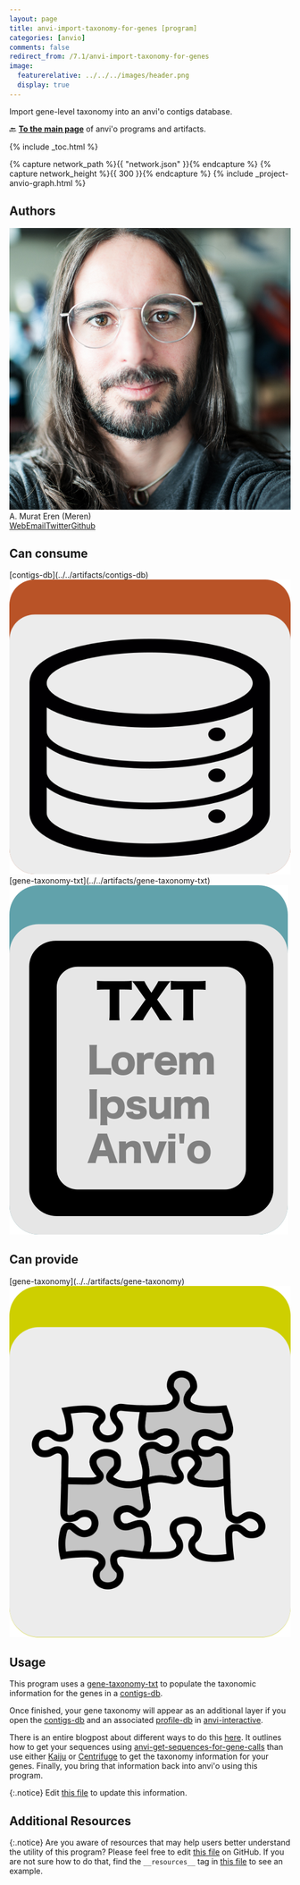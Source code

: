 ```yaml
---
layout: page
title: anvi-import-taxonomy-for-genes [program]
categories: [anvio]
comments: false
redirect_from: /7.1/anvi-import-taxonomy-for-genes
image:
  featurerelative: ../../../images/header.png
  display: true
---
```


Import gene-level taxonomy into an anvi&#x27;o contigs database.

🔙 **[To the main page](../../)** of anvi'o programs and artifacts.


{% include _toc.html %}
<div id="svg" class="subnetwork"></div>
{% capture network_path %}{{ "network.json" }}{% endcapture %}
{% capture network_height %}{{ 300 }}{% endcapture %}
{% include _project-anvio-graph.html %}


## Authors

<div class="anvio-person"><div class="anvio-person-info"><div class="anvio-person-photo"><img class="anvio-person-photo-img" src="../../images/authors/meren.jpg" /></div><div class="anvio-person-info-box"><span class="anvio-person-name">A. Murat Eren (Meren)</span><div class="anvio-person-social-box"><a href="http://meren.org" class="person-social" target="_blank"><i class="fa fa-fw fa-home"></i>Web</a><a href="mailto:a.murat.eren@gmail.com" class="person-social" target="_blank"><i class="fa fa-fw fa-envelope-square"></i>Email</a><a href="http://twitter.com/merenbey" class="person-social" target="_blank"><i class="fa fa-fw fa-twitter-square"></i>Twitter</a><a href="http://github.com/meren" class="person-social" target="_blank"><i class="fa fa-fw fa-github"></i>Github</a></div></div></div></div>



## Can consume


<p style="text-align: left" markdown="1"><span class="artifact-r">[contigs-db](../../artifacts/contigs-db) <img src="../../images/icons/DB.png" class="artifact-icon-mini" /></span> <span class="artifact-r">[gene-taxonomy-txt](../../artifacts/gene-taxonomy-txt) <img src="../../images/icons/TXT.png" class="artifact-icon-mini" /></span></p>


## Can provide


<p style="text-align: left" markdown="1"><span class="artifact-p">[gene-taxonomy](../../artifacts/gene-taxonomy) <img src="../../images/icons/CONCEPT.png" class="artifact-icon-mini" /></span></p>


## Usage


This program uses a <span class="artifact-n">[gene-taxonomy-txt](/software/anvio/help/7.1/artifacts/gene-taxonomy-txt)</span> to populate the taxonomic information for the genes in a <span class="artifact-n">[contigs-db](/software/anvio/help/7.1/artifacts/contigs-db)</span>. 

Once finished, your gene taxonomy will appear as an additional layer if you open the <span class="artifact-n">[contigs-db](/software/anvio/help/7.1/artifacts/contigs-db)</span> and an associated <span class="artifact-n">[profile-db](/software/anvio/help/7.1/artifacts/profile-db)</span> in <span class="artifact-n">[anvi-interactive](/software/anvio/help/7.1/programs/anvi-interactive)</span>. 

There is an entire blogpost about different ways to do this [here](http://merenlab.org/2016/06/18/importing-taxonomy/). It outlines how to get your sequences using <span class="artifact-n">[anvi-get-sequences-for-gene-calls](/software/anvio/help/7.1/programs/anvi-get-sequences-for-gene-calls)</span> than use either [Kaiju](https://github.com/bioinformatics-centre/kaiju) or [Centrifuge](https://github.com/infphilo/centrifuge) to get the taxonomy information for your genes. Finally, you bring that information back into anvi'o using this program.  


{:.notice}
Edit [this file](https://github.com/merenlab/anvio/tree/master/anvio/docs/programs/anvi-import-taxonomy-for-genes.md) to update this information.


## Additional Resources



{:.notice}
Are you aware of resources that may help users better understand the utility of this program? Please feel free to edit [this file](https://github.com/merenlab/anvio/tree/master/bin/anvi-import-taxonomy-for-genes) on GitHub. If you are not sure how to do that, find the `__resources__` tag in [this file](https://github.com/merenlab/anvio/blob/master/bin/anvi-interactive) to see an example.
